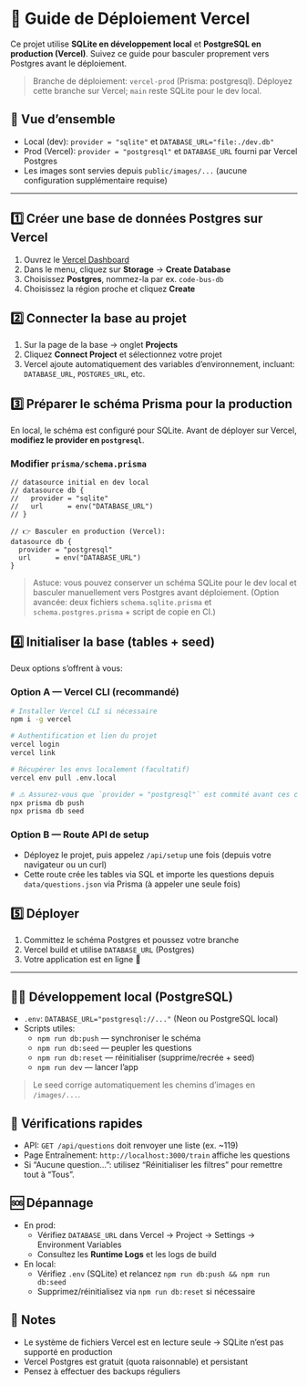 # 🚀 Guide de Déploiement Vercel

Ce projet utilise **SQLite en développement local** et **PostgreSQL en production (Vercel)**. Suivez ce guide pour basculer proprement vers Postgres avant le déploiement.

> Branche de déploiement: `vercel-prod` (Prisma: postgresql). Déployez cette branche sur Vercel; `main` reste SQLite pour le dev local.

## 🧭 Vue d’ensemble
- Local (dev): `provider = "sqlite"` et `DATABASE_URL="file:./dev.db"`
- Prod (Vercel): `provider = "postgresql"` et `DATABASE_URL` fourni par Vercel Postgres
- Les images sont servies depuis `public/images/...` (aucune configuration supplémentaire requise)

---

## 1️⃣ Créer une base de données Postgres sur Vercel
1. Ouvrez le [Vercel Dashboard](https://vercel.com/dashboard)
2. Dans le menu, cliquez sur **Storage** → **Create Database**
3. Choisissez **Postgres**, nommez-la par ex. `code-bus-db`
4. Choisissez la région proche et cliquez **Create**

## 2️⃣ Connecter la base au projet
1. Sur la page de la base → onglet **Projects**
2. Cliquez **Connect Project** et sélectionnez votre projet
3. Vercel ajoute automatiquement des variables d’environnement, incluant: `DATABASE_URL`, `POSTGRES_URL`, etc.

## 3️⃣ Préparer le schéma Prisma pour la production
En local, le schéma est configuré pour SQLite. Avant de déployer sur Vercel, **modifiez le provider en `postgresql`**.

### Modifier `prisma/schema.prisma`
```prisma
// datasource initial en dev local
// datasource db {
//   provider = "sqlite"
//   url      = env("DATABASE_URL")
// }

// 👉 Basculer en production (Vercel):
datasource db {
  provider = "postgresql"
  url      = env("DATABASE_URL")
}
```

> Astuce: vous pouvez conserver un schéma SQLite pour le dev local et basculer manuellement vers Postgres avant déploiement. (Option avancée: deux fichiers `schema.sqlite.prisma` et `schema.postgres.prisma` + script de copie en CI.)

## 4️⃣ Initialiser la base (tables + seed)
Deux options s’offrent à vous:

### Option A — Vercel CLI (recommandé)
```bash
# Installer Vercel CLI si nécessaire
npm i -g vercel

# Authentification et lien du projet
vercel login
vercel link

# Récupérer les envs localement (facultatif)
vercel env pull .env.local

# ⚠️ Assurez-vous que `provider = "postgresql"` est commité avant ces commandes
npx prisma db push
npx prisma db seed
```

### Option B — Route API de setup
- Déployez le projet, puis appelez `/api/setup` une fois (depuis votre navigateur ou un curl)
- Cette route crée les tables via SQL et importe les questions depuis `data/questions.json` via Prisma (à appeler une seule fois)

## 5️⃣ Déployer
1. Committez le schéma Postgres et poussez votre branche
2. Vercel build et utilise `DATABASE_URL` (Postgres)
3. Votre application est en ligne 🎉

---

## 👩‍💻 Développement local (PostgreSQL)
- `.env`: `DATABASE_URL="postgresql://..."` (Neon ou PostgreSQL local)
- Scripts utiles:
  - `npm run db:push` — synchroniser le schéma
  - `npm run db:seed` — peupler les questions
  - `npm run db:reset` — réinitialiser (supprime/recrée + seed)
  - `npm run dev` — lancer l’app

> Le seed corrige automatiquement les chemins d’images en `/images/...`.

## 🧪 Vérifications rapides
- API: `GET /api/questions` doit renvoyer une liste (ex. ~119)
- Page Entraînement: `http://localhost:3000/train` affiche les questions
- Si “Aucune question…”: utilisez “Réinitialiser les filtres” pour remettre tout à “Tous”.

## 🆘 Dépannage
- En prod:
  - Vérifiez `DATABASE_URL` dans Vercel → Project → Settings → Environment Variables
  - Consultez les **Runtime Logs** et les logs de build
- En local:
  - Vérifiez `.env` (SQLite) et relancez `npm run db:push && npm run db:seed`
  - Supprimez/réinitialisez via `npm run db:reset` si nécessaire

## 📝 Notes
- Le système de fichiers Vercel est en lecture seule → SQLite n’est pas supporté en production
- Vercel Postgres est gratuit (quota raisonnable) et persistant
- Pensez à effectuer des backups réguliers

